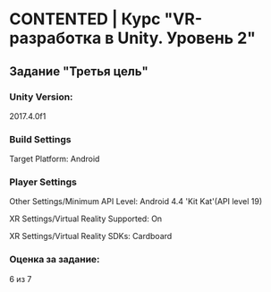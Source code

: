 # CONTENTED | Курс "VR-разработка в Unity. Уровень 2"

## Задание "Третья цель"

### Unity Version:

2017.4.0f1

### Build Settings

Target Platform: Android

### Player Settings

Other Settings/Minimum API Level: Android 4.4 'Kit Kat'(API level 19)

XR Settings/Virtual Reality Supported: On

XR Settings/Virtual Reality SDKs: Cardboard

### Оценка за задание:

6 из 7
